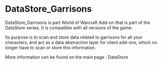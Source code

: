 # DataStore_Garrisons

DataStore_Garrisons is part World of Warcraft Add-on that is part of the DataStore series.
It is compatible with all versions of the game.

Its purpose is to scan and store data related to garrisons for all your characters, and act as a data abstraction layer for client add-ons, which no longer have to scan or store this information.

More information can be found on the main page : DataStore
